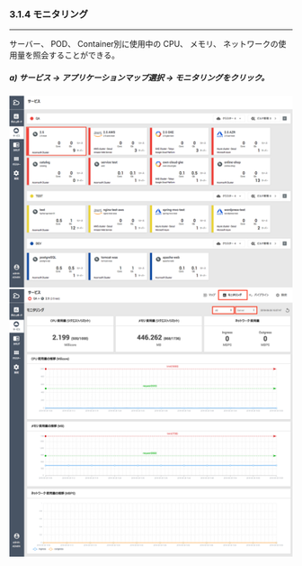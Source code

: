 ### 3.1.4 モニタリング

---

サーバー、 POD、 Container別に使用中の CPU、 メモリ、 ネットワークの使用量を照会することができる。

##### a\) サービス → アプリケーションマップ選択 → モニタリングをクリック。
![](/assets/JP/2.5/3.1.4_1.png) 
![](/assets/JP/2.5/3.1.4_2.png)



